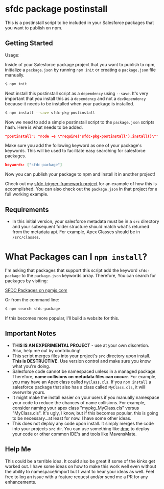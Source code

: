 # sfdc package postinstall

This is a postinstall script to be included in your Salesforce packages 
that you want to publish on npm.

## Getting Started

Usage:

Inside of your Salesforce package project that you want to publish to npm, 
initialize a `package.json` by running `npm init` or creating a `package.json`
file manually.

```bash
$ npm init
```

Next install this postinstall script as a `dependency` using `--save`. It's 
very important that you install this as a `dependency` and not a `devDependency`
because it needs to be installed when your package is installed.

```bash
$ npm install --save sfdc-pkg-postinstall
```

Now we need to add a simple postinstall script to the `package.json` scripts
hash. Here is what needs to be added.

```json
"postinstall": "node -e \"require('sfdc-pkg-postinstall').install()\""
```

Make sure you add the following keyword as one of your package's keywords. 
This will be used to facilitate easy searching for salesforce packages.

```json
keywords: ["sfdc-package"]
```

Now you can publish your package to npm and install it in another project!

Check out my [sfdc-trigger-framework project](https://github.com/kevinohara80/sfdc-trigger-framework) 
for an example of how this is accomplished. You can also check out the `package.json`
in that project for a full working example.

## Requirements

* In this initial version, your salesforce metadata must be in a `src`
directory and your subsequent folder structure should match what's returned
from the metadata api. For example, Apex Classes should be in `/src/classes`.

# What Packages can I `npm install`?

I'm asking that packages that support this script add the keyword
`sfdc-package` to the `package.json` keywords array. Therefore,
You can search for packages by visiting:

[SFDC Packages on npmjs.com](https://www.npmjs.com/browse/keyword/sfdc-package)

Or from the command line:

```bash
$ npm search sfdc-package
```

If this becomes more popular, I'll build a website for this.

## Important Notes

* __THIS IS AN EXPERIMENTAL PROJECT__ - use at your own discretion. Also,
help me out by contributing!
* This script merges files into your project's `src` directory upon
install. __This is DESTRUCTIVE__. Use version control and make sure you
know what you're doing.
* Salesforce code cannot be namespaced unless in a managed package. 
Therefore, __name collisions on metadata files can occurr__. For example, 
you may have an Apex class called `MyClass.cls`. If you `npm install` 
a salesforce package that also has a class called `MyClass.cls`,
it will overwrite yours.
* It might make the install easier on your users if you manually namespace
your code to reduce the chances of name collisions. For example, consider
naming your apex class "mypkg_MyClass.cls" versus "MyClass.cls". It's ugly,
I know, but if this becomes popular, this is going to be necessary...at least
for now. I have some other ideas.
* This does not deploy any code upon install. It simply merges the code
into your projects `src` dir. You can use something like
[dmc](https://github.com/kevinohara80/dmc) to deploy your code or other
common IDE's and tools like MavensMate.

## Help Me

This could be a terrible idea. It could also be great if some of the kinks
get worked out. I have some ideas on how to make this work well even without
the ability to namespace/import but I want to hear your ideas as well. Feel
free to log an issue with a feature request and/or send me a PR for any 
enhancements.
